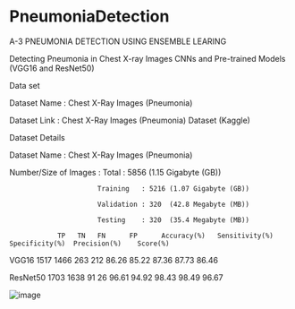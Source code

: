 # PneumoniaDetection
A-3 PNEUMONIA DETECTION USING ENSEMBLE LEARING 

Detecting Pneumonia in Chest X-ray Images CNNs and Pre-trained Models (VGG16 and ResNet50)

Data set 

Dataset Name     : Chest X-Ray Images (Pneumonia)

Dataset Link     : Chest X-Ray Images (Pneumonia) Dataset (Kaggle)


Dataset Details

Dataset Name            : Chest X-Ray Images (Pneumonia)


Number/Size of Images   : Total      : 5856 (1.15 Gigabyte (GB))

                          Training   : 5216 (1.07 Gigabyte (GB))
                          
                          Validation : 320  (42.8 Megabyte (MB))
                          
                          Testing    : 320  (35.4 Megabyte (MB))
                          
	            TP	 TN	  FN	  FP 	  Accuracy(%) 	Sensitivity(%)	Specificity(%)	Precision(%)	Score(%)
              
VGG16	       1517	1466	263	 212      86.26	           85.22	         87.36	        87.73       86.46

ResNet50	  1703	1638	91	 26	      96.61	           94.92	         98.43	        98.49      	96.67

![image](https://user-images.githubusercontent.com/45381288/122445034-c4f41b00-cfbe-11eb-80a5-b608162fbfed.png)
                          
                          

 

 
                          
